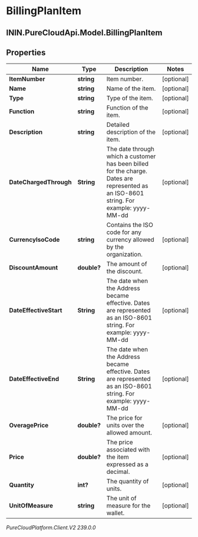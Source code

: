 # BillingPlanItem

## ININ.PureCloudApi.Model.BillingPlanItem

## Properties

|Name | Type | Description | Notes|
|------------ | ------------- | ------------- | -------------|
| **ItemNumber** | **string** | Item number. | [optional] |
| **Name** | **string** | Name of the item. | [optional] |
| **Type** | **string** | Type of the item. | [optional] |
| **Function** | **string** | Function of the item. | [optional] |
| **Description** | **string** | Detailed description of the item. | [optional] |
| **DateChargedThrough** | **String** | The date through which a customer has been billed for the charge. Dates are represented as an ISO-8601 string. For example: yyyy-MM-dd | [optional] |
| **CurrencyIsoCode** | **string** | Contains the ISO code for any currency allowed by the organization. | [optional] |
| **DiscountAmount** | **double?** | The amount of the discount. | [optional] |
| **DateEffectiveStart** | **String** | The date when the Address became effective. Dates are represented as an ISO-8601 string. For example: yyyy-MM-dd | [optional] |
| **DateEffectiveEnd** | **String** | The date when the Address became effective. Dates are represented as an ISO-8601 string. For example: yyyy-MM-dd | [optional] |
| **OveragePrice** | **double?** | The price for units over the allowed amount. | [optional] |
| **Price** | **double?** | The price associated with the item expressed as a decimal. | [optional] |
| **Quantity** | **int?** | The quantity of units. | [optional] |
| **UnitOfMeasure** | **string** | The unit of measure for the wallet. | [optional] |



_PureCloudPlatform.Client.V2 239.0.0_
